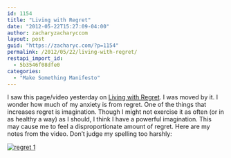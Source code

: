 ```yaml
---
id: 1154
title: "Living with Regret"
date: "2012-05-22T15:27:09-04:00"
author: zacharyzacharyccom
layout: post
guid: "https://zacharyc.com/?p=1154"
permalink: /2012/05/22/living-with-regret/
restapi_import_id:
  - 5b3546f08dfe0
categories:
  - "Make Something Manifesto"
---
```


I saw this page/video yesterday on [Living with Regret](http://www.brainpickings.org/index.php/2011/12/05/kathryn-schulz-regret-ted/). I was moved by it. I wonder how much of my anxiety is from regret. One of the things that increases regret is imagination. Though I might not exercise it as often (or in as healthy a way) as I should, I think I have a powerful imagination. This may cause me to feel a disproportionate amount of regret. Here are my notes from the video. Don’t judge my spelling too harshly:

[![](/assets/img/2012/05/regret-1.jpeg?w=650&ssl=1 "regret 1")](/assets/img/2012/05/regret-1.jpeg?ssl=1)
